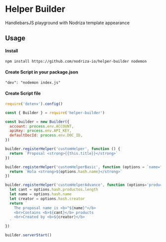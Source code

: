 # Helper Builder
HandlebarsJS playground with Nodriza template appearance

## Usage

#### Install
```code
npm install https://github.com/nodriza-io/helper-builder nodemon
```
#### Create Script in your package.json
```code
"dev": "nodemon index.js"
```
#### Create Script file
```javascript
require('dotenv').config()

const { Builder } = require('helper-builder')

const builder = new Builder({
  account: process.env.ACCOUNT,
  apiKey: process.env.API_KEY,
  defaultDocId: process.env.DOC_ID,
})

builder.registerHelper('customHelper', function () {
  return `Proposal <strong>{{this.title}}</strong>`
})

builder.registerHelper('customHelperBasic', function (options = `name="Aldair Quinatana"`) {
  return `Hola <strong>${options.hash.name}</strong>`
})

builder.registerHelper('customHelperAdvance', function (options='productos=this.products name=this.title creator="Wilmar Ibarguen"') {
  let cant = options.hash.productos.length
  let name = options.hash.name
  let creator = options.hash.creator
  return `
    The proposal name is <b>"${name}"</b> 
    <br>Contains <b>${cant}</b> products 
    <br>Created by <b>${creator}</b>
  `
})

builder.serverStart()
```
 
